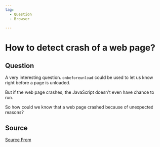 ```yaml
---
tag:
  - Question
  - Browser

---
```

  
# How to detect crash of a web page?

## Question
A very interesting question. `onbeforeunload` could be used to let us know right before a page is unloaded.

But if the web page crashes, the JavaScript doesn't even have chance to run.

So how could we know that a web page crashed because of unexpected reasons?




##  Source
[Source From](https://bigfrontend.dev/question/How-to-detect-crash-of-a-web-page)

  